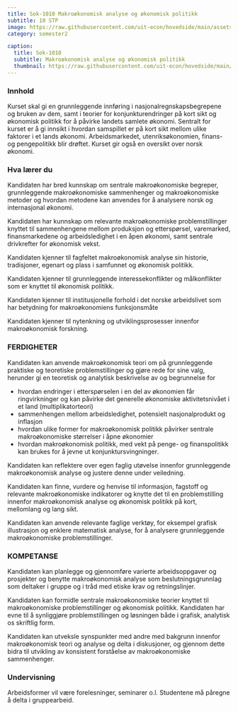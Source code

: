 ```yaml
---
title: Sok-1010 Makroøkonomisk analyse og økonomisk politikk
subtitle: 10 STP
image: https://raw.githubusercontent.com/uit-econ/hovedside/main/assets/img/Sok-1010.jpg
category: semester2

caption:
  title: Sok-1010
  subtitle: Makroøkonomisk analyse og økonomisk politikk
  thumbnail: https://raw.githubusercontent.com/uit-econ/hovedside/main/assets/img/Sok-1010.jpg
---
```


### Innhold
Kurset skal gi en grunnleggende innføring i nasjonalregnskapsbegrepene og bruken av dem, samt i teorier for konjunkturendringer på kort sikt og økonomisk politikk for å påvirke landets samlete økonomi. Sentralt for kurset er å gi innsikt i hvordan samspillet er på kort sikt mellom ulike faktorer i et lands økonomi. Arbeidsmarkedet, utenriksøkonomien, finans- og pengepolitikk blir drøftet. Kurset gir også en oversikt over norsk økonomi.

### Hva lærer du
Kandidaten har bred kunnskap om sentrale makroøkonomiske begreper, grunnleggende makroøkonomiske sammenhenger og makroøkonomiske metoder og hvordan metodene kan anvendes for å analysere norsk og internasjonal økonomi.

Kandidaten har kunnskap om relevante makroøkonomiske problemstillinger knyttet til sammenhengene mellom produksjon og etterspørsel, varemarked, finansmarkedene og arbeidsledighet i en åpen økonomi, samt sentrale drivkrefter for økonomisk vekst.

Kandidaten kjenner til fagfeltet makroøkonomisk analyse sin historie, tradisjoner, egenart og plass i samfunnet og økonomisk politikk.

Kandidaten kjenner til grunnleggende interessekonflikter og målkonflikter som er knyttet til økonomisk politikk.

Kandidaten kjenner til institusjonelle forhold i det norske arbeidslivet som har betydning for makroøkonomiens funksjonsmåte

Kandidaten kjenner til nytenkning og utviklingsprosesser innenfor makroøkonomisk forskning.

### FERDIGHETER

Kandidaten kan anvende makroøkonomisk teori om på grunnleggende praktiske og teoretiske problemstillinger og gjøre rede for sine valg, herunder gi en teoretisk og analytisk beskrivelse av og begrunnelse for

- hvordan endringer i etterspørselen i en del av økonomien får ringvirkninger og kan påvirke det generelle økonomiske aktivitetsnivået i et land (multiplikatorteori)
- sammenhengen mellom arbeidsledighet, potensielt nasjonalprodukt og inflasjon
- hvordan ulike former for makroøkonomisk politikk påvirker sentrale makroøkonomiske størrelser i åpne økonomier
- hvordan makroøkonomisk politikk, med vekt på penge- og finanspolitikk kan brukes for å jevne ut konjunktursvingninger.

Kandidaten kan reflektere over egen faglig utøvelse innenfor grunnleggende makroøkonomisk analyse og justere denne under veiledning.

Kandidaten kan finne, vurdere og henvise til informasjon, fagstoff og relevante makroøkonomiske indikatorer og knytte det til en problemstilling innenfor makroøkonomisk analyse og økonomisk politikk på kort, mellomlang og lang sikt.

Kandidaten kan anvende relevante faglige verktøy, for eksempel grafisk illustrasjon og enklere matematisk analyse, for å analysere grunnleggende makroøkonomiske problemstillinger.

### KOMPETANSE

Kandidaten kan planlegge og gjennomføre varierte arbeidsoppgaver og prosjekter og benytte makroøkonomisk analyse som beslutningsgrunnlag som deltaker i gruppe og i tråd med etiske krav og retningslinjer.

Kandidaten kan formidle sentrale makroøkonomiske teorier knyttet til makroøkonomiske problemstillinger og økonomisk politikk. Kandidaten har evne til å synliggjøre problemstillingen og løsningen både i grafisk, analytisk os skriftlig form.

Kandidaten kan utveksle synspunkter med andre med bakgrunn innenfor makroøkonomisk teori og analyse og delta i diskusjoner, og gjennom dette bidra til utvikling av konsistent forståelse av makroøkonomiske sammenhenger.


### Undervisning
Arbeidsformer vil være forelesninger, seminarer o.l. Studentene må påregne å delta i gruppearbeid. 
